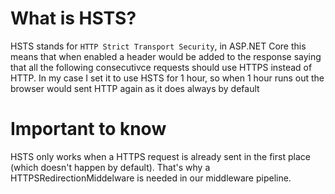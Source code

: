 # What is HSTS?

HSTS stands for `HTTP Strict Transport Security`, in ASP.NET Core this means that when enabled a header would be added to the response saying that all the following consecutivce requests should use HTTPS instead of HTTP.
In my case I set it to use HSTS for 1 hour, so when 1 hour runs out the browser would sent HTTP again as it does always by default

# Important to know

HSTS only works when a HTTPS request is already sent in the first place (which doesn't happen by default). That's why a HTTPSRedirectionMiddelware is needed in our middleware pipeline.
